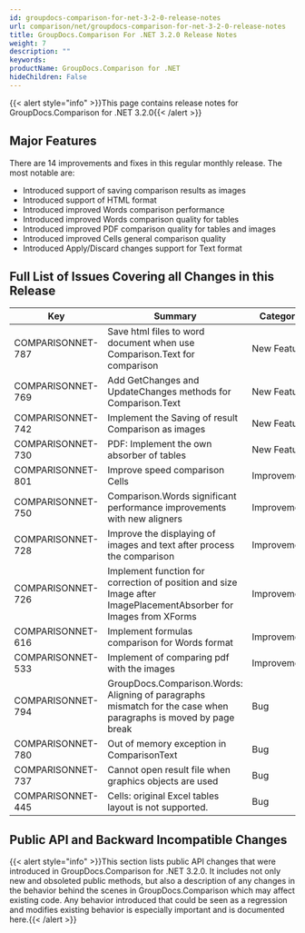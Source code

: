 ```yaml
---
id: groupdocs-comparison-for-net-3-2-0-release-notes
url: comparison/net/groupdocs-comparison-for-net-3-2-0-release-notes
title: GroupDocs.Comparison For .NET 3.2.0 Release Notes
weight: 7
description: ""
keywords: 
productName: GroupDocs.Comparison for .NET
hideChildren: False
---
```

{{< alert style="info" >}}This page contains release notes for GroupDocs.Comparison for .NET 3.2.0{{< /alert >}}

## Major Features

There are 14 improvements and fixes in this regular monthly release. The most notable are:

*   Introduced support of saving comparison results as images
*   Introduced support of HTML format
*   Introduced improved Words comparison performance
*   Introduced improved Words comparison quality for tables
*   Introduced improved PDF comparison quality for tables and images
*   Introduced improved Cells general comparison quality
*   Introduced Apply/Discard changes support for Text format

## Full List of Issues Covering all Changes in this Release

| Key | Summary | Category |
| --- | --- | --- |
| COMPARISONNET-787 | Save html files to word document when use Comparison.Text for comparison | New Feature |
| COMPARISONNET-769 | Add GetChanges and UpdateChanges methods for Comparison.Text | New Feature |
| COMPARISONNET-742 | Implement the Saving of result Comparison as images | New Feature |
| COMPARISONNET-730 | PDF: Implement the own absorber of tables | New Feature |
| COMPARISONNET-801 | Improve speed comparison Cells | Improvement |
| COMPARISONNET-750 | Comparison.Words significant performance improvements with new aligners | Improvement |
| COMPARISONNET-728 | Improve the displaying of images and text after process the comparison | Improvement |
| COMPARISONNET-726 | Implement function for correction of position and size Image after ImagePlacementAbsorber for Images from XForms | Improvement |
| COMPARISONNET-616 | Implement formulas comparison for Words format | Improvement |
| COMPARISONNET-533 | Implement of comparing pdf with the images | Improvement |
| COMPARISONNET-794 | GroupDocs.Comparison.Words: Aligning of paragraphs mismatch for the case when paragraphs is moved by page break | Bug |
| COMPARISONNET-780 | Out of memory exception in ComparisonText | Bug |
| COMPARISONNET-737 | Cannot open result file when graphics objects are used | Bug |
| COMPARISONNET-445 | Cells: original Excel tables layout is not supported. | Bug |

  
  

## Public API and Backward Incompatible Changes

{{< alert style="info" >}}This section lists public API changes that were introduced in GroupDocs.Comparison for .NET 3.2.0. It includes not only new and obsoleted public methods, but also a description of any changes in the behavior behind the scenes in GroupDocs.Comparison which may affect existing code. Any behavior introduced that could be seen as a regression and modifies existing behavior is especially important and is documented here.{{< /alert >}}
